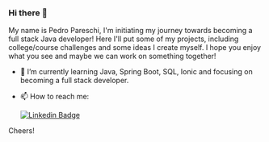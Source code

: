 ### Hi there 👋

My name is Pedro Pareschi, I'm initiating my journey towards becoming a full stack Java developer! Here I'll put some of my projects, including college/course challenges and some ideas
I create myself. I hope you enjoy what you see and maybe we can work on something together!

- 🌱 I’m currently learning Java, Spring Boot, SQL, Ionic and focusing on becoming a full stack developer.
  
- 📫 How to reach me:

  [![Linkedin Badge](https://img.shields.io/badge/-LinkedIn-blue?style=flat-square&logo=Linkedin&logoColor=white&link=https://www.linkedin.com/in/fagnerpsantos/)](https://www.linkedin.com/in/pedropareschi/)

Cheers!
